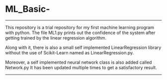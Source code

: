 # ML_Basic-
******************************************************************************************
This repository is a trial repository for my first machine learning program with python.
The file ML1.py prints out the confidence of the system after getting trained by the linear
regression algorithm.

Along with it, there is also a small self implemented LinearRegression library without
the use of Scikit-Learn named as LinearRegression.py.

Moreover, a self implemented neural network class is also added called Network.py
It has been updated multiple times to get a satisfactory result. 
*******************************************************************************************
